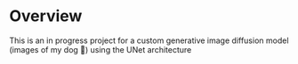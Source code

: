 # Overview
This is an in progress project for a custom generative image diffusion model (images of my dog 🐶) using the UNet architecture
